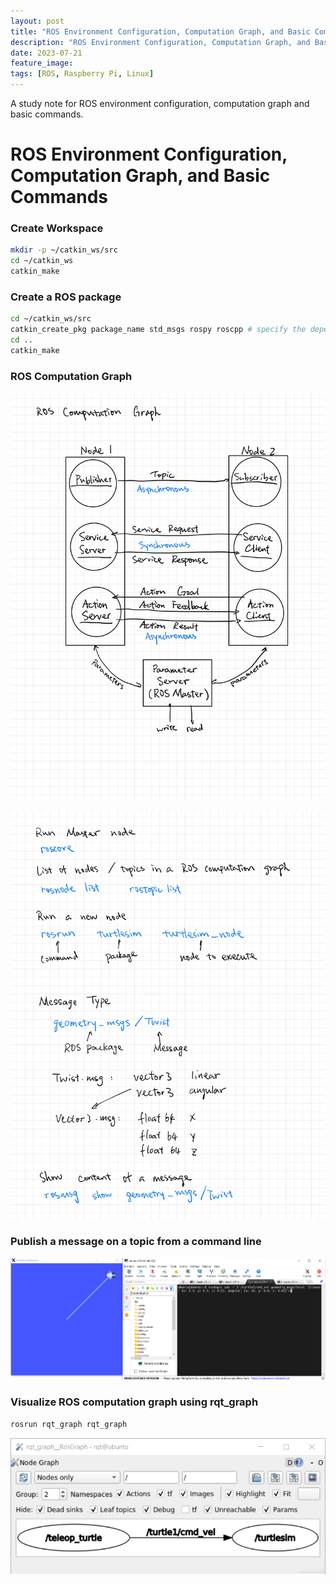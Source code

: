 ```yaml
---
layout: post
title: "ROS Environment Configuration, Computation Graph, and Basic Commands"
description: "ROS Environment Configuration, Computation Graph, and Basic Commands"
date: 2023-07-21
feature_image: 
tags: [ROS, Raspberry Pi, Linux]
---
```


A study note for ROS environment configuration, computation graph and basic commands.

<!--more-->

# ROS Environment Configuration, Computation Graph, and Basic Commands

### Create Workspace

```bash
mkdir -p ~/catkin_ws/src
cd ~/catkin_ws
catkin_make
```

### Create a ROS package

```bash
cd ~/catkin_ws/src
catkin_create_pkg package_name std_msgs rospy roscpp # specify the dependencies
cd ..
catkin_make
```

### ROS Computation Graph

![section 6-1.jpg](/images/2023-07-21/section_6-1.jpg)

![section 6-2.jpg](/images/2023-07-21/section_6-2.jpg)

### Publish a message on a topic from a command line

![Untitled](/images/2023-07-21/Untitled.png)

### Visualize ROS computation graph using rqt_graph

```bash
rosrun rqt_graph rqt_graph
```

![Untitled](/images/2023-07-21/Untitled%201.png)